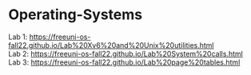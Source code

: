 # Operating-Systems

Lab 1: https://freeuni-os-fall22.github.io/Lab%20Xv6%20and%20Unix%20utilities.html  
Lab 2: https://freeuni-os-fall22.github.io/Lab%20System%20calls.html  
Lab 3: https://freeuni-os-fall22.github.io/Lab%20page%20tables.html  
